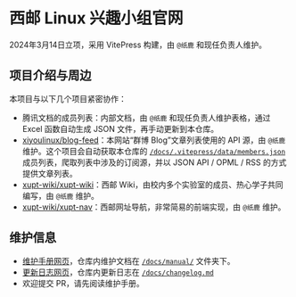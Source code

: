 # 西邮 Linux 兴趣小组官网

2024年3月14日立项，采用 VitePress 构建，由 `@纸鹿` 和现任负责人维护。

## 项目介绍与周边

本项目与以下几个项目紧密协作：

- 腾讯文档的成员列表：内部文档，由 `@纸鹿` 和现任负责人维护表格，通过 Excel 函数自动生成 JSON 文件，再手动更新到本仓库。
- [xiyoulinux/blog-feed](https://github.com/xiyoulinux/blog-feed)：本网站“群博 Blog”文章列表使用的 API 源，由 `@纸鹿` 维护。这个项目会自动获取本仓库的 [`/docs/.vitepress/data/members.json`](/docs/.vitepress/data/members.json) 成员列表，爬取列表中涉及的订阅源，并以 JSON API / OPML / RSS 的方式提供文章列表。
- [xupt-wiki/xupt-wiki](https://github.com/xupt-wiki/xupt-wiki)：西邮 Wiki，由校内多个实验室的成员、热心学子共同编写，由 `@纸鹿` 维护。
- [xupt-wiki/xupt-nav](https://github.com/xupt-wiki/xupt-nav)：西邮网址导航，非常简易的前端实现，由 `@纸鹿` 维护。

## 维护信息

- [维护手册网页](https://xiyoulinux.com/manual/)，仓库内维护文档在 [`/docs/manual/`](/docs/manual/) 文件夹下。
- [更新日志网页](https://xiyoulinux.com/changelog.html)，仓库内更新日志在 [`/docs/changelog.md`](/docs/changelog)
- 欢迎提交 PR，请先阅读维护手册。
